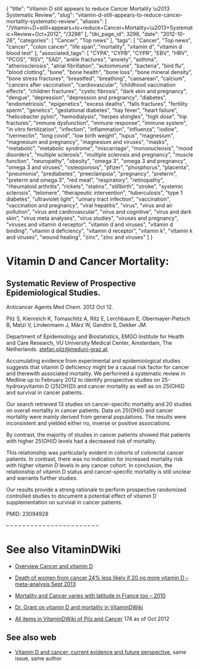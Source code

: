 {
    "title": "Vitamin D still appears to reduce Cancer Mortality \u2013 Systematic Review",
    "slug": "vitamin-d-still-appears-to-reduce-cancer-mortality-systematic-review",
    "aliases": [
        "/Vitamin+D+still+appears+to+reduce+Cancer+Mortality+\u2013+Systematic+Review+Oct+2012",
        "/3298"
    ],
    "tiki_page_id": 3298,
    "date": "2012-10-26",
    "categories": [
        "Cancer",
        "Top news"
    ],
    "tags": [
        "Cancer",
        "Top news",
        "cancer",
        "colon cancer",
        "life span",
        "mortality",
        "vitamin d",
        "vitamin d blood test"
    ],
    "associated_tags": [
        "CYPA",
        "CYPB",
        "CYPR",
        "EBV",
        "HRV",
        "PCOS",
        "RSV",
        "SAD",
        "ankle fractures",
        "anxiety",
        "asthma",
        "atherosclerosis",
        "atrial fibrillation",
        "autoimmune",
        "bacteria",
        "bird flu",
        "blood clotting",
        "bone",
        "bone health",
        "bone loss",
        "bone mineral density",
        "bone stress fractures",
        "breastfed",
        "breathing",
        "caesarean",
        "calcium",
        "cancers after vaccination",
        "cardiovascular",
        "childhood vaccination effects",
        "children fractures",
        "cystic fibrosis",
        "dark skin and pregnancy",
        "dengue",
        "depression",
        "depression and pregnancy",
        "diabetes",
        "endometriosis",
        "epigenetics",
        "excess deaths",
        "falls fractures",
        "fertility sperm",
        "genetics",
        "gestational diabetes",
        "hay fever",
        "heart failure",
        "helicobacter pylori",
        "hemodialysis",
        "herpes shingles",
        "high dose",
        "hip fractures",
        "immune dysfunction",
        "immune response",
        "immune system",
        "in vitro fertilization",
        "infection",
        "inflammation",
        "influenza",
        "iodine",
        "ivermectin",
        "long covid",
        "low birth weight",
        "lupus",
        "magnesium",
        "magnesium and pregnancy",
        "magnesium and viruses",
        "masks",
        "metabolic",
        "metabolic syndrome",
        "miscarriage",
        "mononucleosis",
        "mood disorders",
        "multiple sclerosis",
        "multiple sclerosis and pregnancy",
        "muscle function",
        "neuropathy",
        "obesity",
        "omega 3",
        "omega 3 and pregnancy",
        "omega 3 and viruses",
        "osteoporosis",
        "pfizer",
        "phosphorus",
        "placenta",
        "pneumonia",
        "prediabetes",
        "preeclampsia",
        "pregnancy",
        "preterm",
        "preterm and omega 3",
        "red meat",
        "respiratory",
        "retinopathy",
        "rheumatoid arthritis",
        "rickets",
        "statins",
        "stillbirth",
        "stroke",
        "systemic sclerosis",
        "telomere",
        "therapeutic intervention",
        "tuberculosis",
        "type 1 diabetes",
        "ultraviolet light",
        "urinary tract infection",
        "vaccination",
        "vaccination and pregnancy",
        "viral hepatitis",
        "virus",
        "virus and air pollution",
        "virus and cardiovascular",
        "virus and cognitive",
        "virus and dark skin",
        "virus meta analyses",
        "virus studies",
        "viruses and pregnancy",
        "viruses and vitamin d receptor",
        "vitamin d and viruses",
        "vitamin d binding",
        "vitamin d deficiency",
        "vitamin d receptor",
        "vitamin k",
        "vitamin k and viruses",
        "wound healing",
        "zinc",
        "zinc and viruses"
    ]
}


# Vitamin D and Cancer Mortality:

## Systematic Review of Prospective Epidemiological Studies.

Anticancer Agents Med Chem. 2012 Oct 12. 

Pilz S, Kienreich K, Tomaschitz A, Ritz E, Lerchbaum E, Obermayer-Pietsch B, Matzi V, Lindenmann J, März W, Gandini S, Dekker JM.

Department of Epidemiology and Biostatistics, EMGO Institute for Health and Care Research, VU University Medical Center, Amsterdam, The Netherlands. stefan.pilz@meduni-graz.at.

Accumulating evidence from experimental and epidemiological studies suggests that vitamin D deficiency might be a causal risk factor for cancer and therewith associated mortality. We performed a systematic review in Medline up to February 2012 to identify prospective studies on 25-hydroxyvitamin D (25<span>[OH]</span>D) and cancer mortality as well as on 25(OH)D and survival in cancer patients. 

Our search retrieved 13 studies on cancer-specific mortality and 20 studies on overall mortality in cancer patients. Data on 25(OH)D and cancer mortality were mainly derived from general populations. The results were inconsistent and yielded either no, inverse or positive associations. 

By contrast, the majority of studies in cancer patients showed that patients with higher 25(OH)D levels had a decreased risk of mortality. 

This relationship was particularly evident in cohorts of colorectal cancer patients. In contrast, there was no indication for increased mortality risk with higher vitamin D levels in any cancer cohort. In conclusion, the relationship of vitamin D status and cancer-specific mortality is still unclear and warrants further studies. 

Our results provide a strong rationale to perform prospective randomized controlled studies to document a potential effect of vitamin D supplementation on survival in cancer patients.

PMID: 23094928

– – – – – – – – – – – – – – – – – – – – – – – 

# See also VitaminDWiki

* [Overview Cancer and vitamin D](/tags/overview-cancer-and-vitamin-d.html)

* [Death of women from cancer 24% less likely if 20 ng more vitamin D – meta-analysis Sept 2013](/posts/death-of-women-from-cancer-24-percent-less-likely-if-20-ng-more-vitamin-d-meta-analysis)

* [Mortality and Cancer varies with latitude in France too – 2010](/tags/mortality-and-cancer-varies-with-latitude-in-france-too-2010.html)

* [Dr. Grant on vitamin D and mortality in VitaminDWiki](/tags/dr-grant-on-vitamin-d-and-mortality-in-vitamindwiki.html)

* [All items in VitaminDWiki of Pilz and Cancer](https://www.google.com/search?hl=en&oe=UTF-8&ie=UTF-8&btnG=Google+Search&googles.x=0&googles.y=0&q=plix+cancer+mortality&domains=VitaminDWiki.com&sitesearch=VitaminDWiki.com#hl=en&domains=VitaminDWiki.com&sclient=psy-ab&q=pilz+cancer+site:VitaminDWiki.com&oq=pilz+cancer+site:VitaminDWiki.com&gs_l=serp.3...23336.24319.2.26646.4.4.0.0.0.1.243.827.0j2j2.4.0.les%3B..0.0...1c.1.QlavAKjxlNM&pbx=1&bav=on.2,or.r_gc.r_pw.r_cp.r_qf.&fp=80ef5323c76d6b79&bpcl=35466521&biw=1366&bih=643) 174 as of Oct 2012

## See also web

* [Vitamin D and cancer: current evidence and future perspective.](http://www.ncbi.nlm.nih.gov/pubmed/23094930) same issue, same author